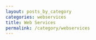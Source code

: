 ```yaml
---
layout: posts_by_category
categories: webservices
title: Web Services
permalink: /category/webservices
---
```


